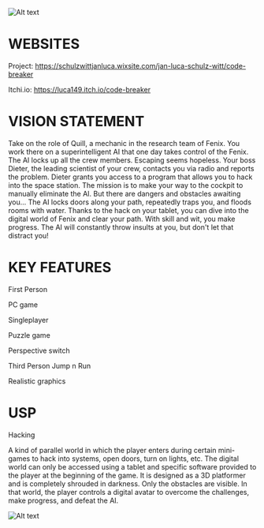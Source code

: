 ![Alt text](https://i.imgur.com/Mmh7mO7.png)

# WEBSITES
Project: https://schulzwittjanluca.wixsite.com/jan-luca-schulz-witt/code-breaker

Itchi.io: https://luca149.itch.io/code-breaker

# VISION STATEMENT
Take on the role of Quill, a mechanic in the research team of Fenix. You work there on a superintelligent AI that one day takes control of the Fenix. The AI locks up all the crew members. Escaping seems hopeless. Your boss Dieter, the leading scientist of your crew, contacts you via radio and reports the problem. Dieter grants you access to a program that allows you to hack into the space station. The mission is to make your way to the cockpit to manually eliminate the AI. But there are dangers and obstacles awaiting you... The AI locks doors along your path, repeatedly traps you, and floods rooms with water. Thanks to the hack on your tablet, you can dive into the digital world of Fenix and clear your path. With skill and wit, you make progress. The AI will constantly throw insults at you, but don't let that distract you!
# KEY FEATURES
First Person

PC game

Singleplayer

Puzzle game

Perspective switch

Third Person Jump n Run

Realistic graphics
# USP
Hacking

A kind of parallel world in which the player enters during certain mini-games to hack into systems, open doors, turn on lights, etc. The digital world can only be accessed using a tablet and specific software provided to the player at the beginning of the game. It is designed as a 3D platformer and is completely shrouded in darkness. Only the obstacles are visible. In that world, the player controls a digital avatar to overcome the challenges, make progress, and defeat the AI.

![Alt text](https://static.wixstatic.com/media/6d57ab_c662257762a447cbbc8405ef5d3da2e4~mv2.png/v1/fill/w_935,h_490,al_c,q_90,usm_0.66_1.00_0.01,enc_auto/14.png)
